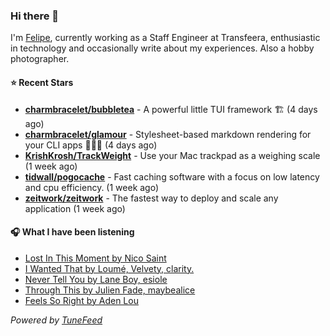### Hi there 👋

I'm [Felipe](https://felipevm.com), currently working as a Staff Engineer at Transfeera, enthusiastic in technology and occasionally write about my experiences. Also a hobby photographer.

#### ⭐ Recent Stars
- **[charmbracelet/bubbletea](https://github.com/charmbracelet/bubbletea)** - A powerful little TUI framework 🏗 (4 days ago)
- **[charmbracelet/glamour](https://github.com/charmbracelet/glamour)** - Stylesheet-based markdown rendering for your CLI apps 💇🏻‍♀️ (4 days ago)
- **[KrishKrosh/TrackWeight](https://github.com/KrishKrosh/TrackWeight)** - Use your Mac trackpad as a weighing scale (1 week ago)
- **[tidwall/pogocache](https://github.com/tidwall/pogocache)** - Fast caching software with a focus on low latency and cpu efficiency. (1 week ago)
- **[zeitwork/zeitwork](https://github.com/zeitwork/zeitwork)** - The fastest way to deploy and scale any application (1 week ago)

#### 🎧 What I have been listening
- [Lost In This Moment by Nico Saint](https://open.spotify.com/track/2QssMHEFJmxhAbq53oXrjK)
- [I Wanted That by Loumé, Velvety, clarity.](https://open.spotify.com/track/0XzYhe3jE5d80apayNMqUG)
- [Never Tell You by Lane Boy, esiole](https://open.spotify.com/track/6rv3rD9z6ZUtT3Y3ErUJ8w)
- [Through This by Julien Fade, maybealice](https://open.spotify.com/track/4N70Hwcdft6RxkdUzkX70s)
- [Feels So Right by Aden Lou](https://open.spotify.com/track/4POjJI8EJIbchOE0fju0QR)

_Powered by [TuneFeed](https://tunefeed.app?ref=github.com)_
